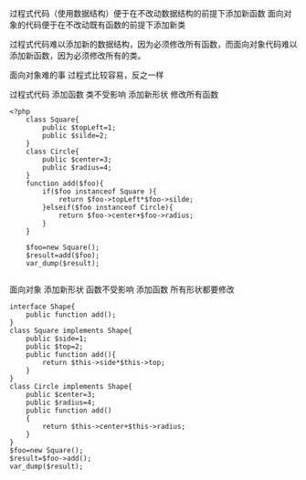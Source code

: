 过程式代码（使用数据结构）便于在不改动数据结构的前提下添加新函数 面向对象的代码便于在不改动既有函数的前提下添加新类

过程式代码难以添加新的数据结构，因为必须修改所有函数，而面向对象代码难以添加新函数，因为必须修改所有的类。

面向对象难的事 过程式比较容易，反之一样

过程式代码 添加函数 类不受影响 添加新形状 修改所有函数

```
<?php
    class Square{
        public $topLeft=1;
        public $silde=2;
    }
    class Circle{
        public $center=3;
        public $radius=4;
    }
    function add($foo){
        if($foo instanceof Square ){
            return $foo->topLeft*$foo->silde;
        }elseif($foo instanceof Circle){
            return $foo->center+$foo->radius;
        }
    }

    $foo=new Square();
    $result=add($foo);
    var_dump($result);


```

面向对象 添加新形状 函数不受影响 添加函数 所有形状都要修改

```
interface Shape{
    public function add();
}
class Square implements Shape{
    public $side=1;
    public $top=2;
    public function add(){
        return $this->side*$this->top;
    }
}
class Circle implements Shape{
    public $center=3;
    public $radius=4;
    public function add()
    {
        return $this->center+$this->radius;
    }
}
$foo=new Square();
$result=$foo->add();
var_dump($result);
```



